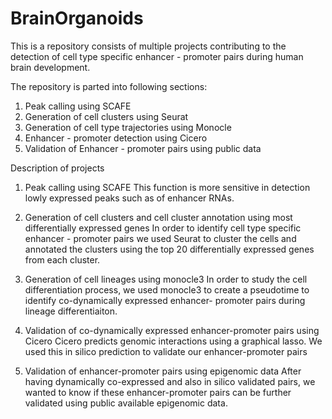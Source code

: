 # BrainOrganoids

This is a repository consists of multiple projects contributing to the detection of cell type specific enhancer - promoter pairs during human brain development. 

The repository is parted into following sections: 
  1. Peak calling using SCAFE
  2. Generation of cell clusters using Seurat
  3. Generation of cell type trajectories using Monocle 
  4. Enhancer - promoter detection using Cicero
  5. Validation of Enhancer - promoter pairs using public data 


Description of projects
1. Peak calling using SCAFE
This function is more sensitive in detection lowly expressed peaks such as of enhancer RNAs. 

2. Generation of cell clusters and cell cluster annotation using most differentially expressed genes
In order to identify cell type specific enhancer - promoter pairs we used Seurat to cluster the cells and annotated the clusters using the 
top 20 differentially expressed genes from each cluster. 

3. Generation of cell lineages using monocle3
In order to study the cell differentiation process, we used monocle3 to create a pseudotime to identify co-dynamically expressed enhancer-
promoter pairs during lineage differentiaiton. 

4. Validation of co-dynamically expressed enhancer-promoter pairs using Cicero
Cicero predicts genomic interactions using a graphical lasso. We used this in silico prediction to validate our enhancer-promoter pairs

5. Validation of enhancer-promoter pairs using epigenomic data
After having dynamically co-expressed and also in silico validated pairs, we wanted to know if these enhancer-promoter pairs can be further 
validated using public available epigenomic data. 




